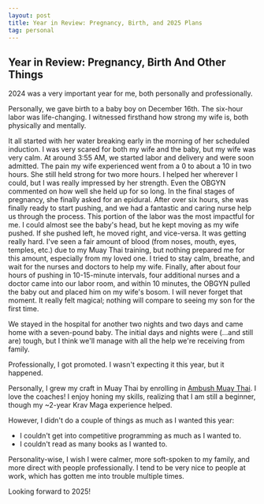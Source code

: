 ```yaml
---
layout: post
title: Year in Review: Pregnancy, Birth, and 2025 Plans
tag: personal
---
```

## Year in Review: Pregnancy, Birth And Other Things

2024 was a very important year for me, both personally and professionally.

Personally, we gave birth to a baby boy on December 16th. The six-hour labor was life-changing. I witnessed firsthand how strong my wife is, both physically and mentally.

It all started with her water breaking early in the morning of her scheduled induction. I was very scared for both my wife and the baby, but my wife was very calm. At around 3:55 AM, we started labor and delivery and were soon admitted. The pain my wife experienced went from a 0 to about a 10 in two hours. She still held strong for two more hours. I helped her wherever I could, but I was really impressed by her strength. Even the OBGYN commented on how well she held up for so long. In the final stages of pregnancy, she finally asked for an epidural. After over six hours, she was finally ready to start pushing, and we had a fantastic and caring nurse help us through the process. This portion of the labor was the most impactful for me. I could almost see the baby's head, but he kept moving as my wife pushed.  If she pushed left, he moved right, and vice-versa. It was getting really hard. I've seen a fair amount of blood (from noses, mouth, eyes, temples, etc.) due to my Muay Thai training, but nothing prepared me for this amount, especially from my loved one. I tried to stay calm, breathe, and wait for the nurses and doctors to help my wife. Finally, after about four hours of pushing in 10-15-minute intervals, four additional nurses and a doctor came into our labor room, and within 10 minutes, the OBGYN pulled the baby out and placed him on my wife's bosom. I will never forget that moment. It really felt magical; nothing will compare to seeing my son for the first time.

We stayed in the hospital for another two nights and two days and came home with a seven-pound baby. The initial days and nights were (…and still are) tough, but I think we'll manage with all the help we're receiving from family.

Professionally, I got promoted. I wasn't expecting it this year, but it happened.

Personally, I grew my craft in Muay Thai by enrolling in [Ambush Muay Thai](https://www.ambushmuaythai.com/). I love the coaches! I enjoy honing my skills, realizing that I am still a beginner, though my ~2-year Krav Maga experience helped.

However, I didn't do a couple of things as much as I wanted this year:
  - I couldn't get into competitive programming as much as I wanted to.
  - I couldn't read as many books as I wanted to.

Personality-wise, I wish I were calmer, more soft-spoken to my family, and more direct with people professionally. I tend to be very nice to people at work, which has gotten me into trouble multiple times.

Looking forward to 2025!
